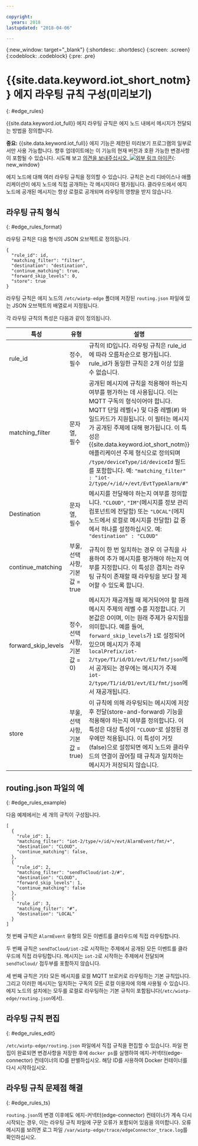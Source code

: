 ```yaml
---

copyright:
  years: 2018
lastupdated: "2018-04-06"

---
```


{:new_window: target="\_blank"}
{:shortdesc: .shortdesc}
{:screen: .screen}
{:codeblock: .codeblock}
{:pre: .pre}


# {{site.data.keyword.iot_short_notm}} 에지 라우팅 규칙 구성(미리보기)
{: #edge_rules}

{{site.data.keyword.iot_full}} 에지 라우팅 규칙은 에지 노드 내에서 메시지가 전달되는 방법을 정의합니다. 

**중요:** {{site.data.keyword.iot_full}} 에지 기능은 제한된 미리보기 프로그램의 일부로서만 사용 가능합니다. 향후 업데이트에는 이 기능의 현재 버전과 호환 가능한 변경사항이 포함될 수 있습니다. 시도해 보고 [의견을 보내주십시오. ![외부 링크 아이콘](../../../icons/launch-glyph.svg)](https://developer.ibm.com/answers/smart-spaces/17/internet-of-things.html){: new_window}

에지 노드에 대해 여러 라우팅 규칙을 정의할 수 있습니다. 규칙은 논리 디바이스나 애플리케이션이 에지 노드에 직접 공개하는 각 메시지마다 평가됩니다. 클라우드에서 에지 노드에 공개된 메시지는 항상 로컬로 공개되며 라우팅의 영향을 받지 않습니다. 

## 라우팅 규칙 형식
{: #edge_rules_format}

라우팅 규칙은 다음 형식의 JSON 오브젝트로 정의됩니다. 

```
{
  "rule_id": id,
  "matching_filter": "filter",
  "destination": "destination",
  "continue_matching": true,
  "forward_skip_levels": 0,
  "store": true
}
```

라우팅 규칙은 에지 노드의 `/etc/wiotp-edge` 폴더에 저장된 `routing.json` 파일에 있는 JSON 오브젝트의 배열로서 지정됩니다. 

각 라우팅 규칙의 특성은 다음과 같이 정의됩니다. 

특성      |유형     |설명       
------------- | -----------| -----------
rule_id| 정수, 필수 |규칙의 ID입니다. 라우팅 규칙은 rule_id에 따라 오름차순으로 평가됩니다. rule_id가 동일한 규칙은 2개 이상 있을 수 없습니다. 
matching_filter | 문자열, 필수 | 공개된 메시지에 규칙을 적용해야 하는지 여부를 평가하는 데 사용됩니다. 이는 MQTT 구독의 형식이어야 합니다. MQTT 단일 레벨(+) 및 다중 레벨(#) 와일드카드가 지원됩니다. 이 필터는 메시지가 공개된 주제에 대해 평가됩니다. 이 특성은 {{site.data.keyword.iot_short_notm}} 애플리케이션 주제 형식으로 정의되며 `/type/deviceType/id/deviceId` 필드를 포함합니다. 예: `"matching_filter" : "iot-2/type/+/id/+/evt/EvtTypeAlarm/#"`
Destination| 문자열, 필수 |메시지를 전달해야 하는지 여부를 정의합니다. `"CLOUD"`, `"IM"`(메시지를 정보 관리 컴포넌트에 전달함) 또는 `"LOCAL"`(에지 노드에서 로컬로 메시지를 전달함) 값 중에서 하나를 설정하십시오. 예: `"destination" : "CLOUD"`
continue_matching | 부울, 선택사항, 기본값 = true |규칙이 한 번 일치하는 경우 이 규칙을 사용하여 추가 메시지를 평가해야 하는지 여부를 지정합니다. 이 특성은 겹치는 라우팅 규칙이 존재할 때 라우팅을 보다 잘 제어할 수 있도록 합니다. 
forward_skip_levels |정수, 선택사항, 기본값 = 0) |메시지가 재공개될 때 제거되어야 할 원래 메시지 주제의 레벨 수를 지정합니다. 기본값은 0이며, 이는 원래 주제가 유지됨을 의미합니다. 예를 들어, `forward_skip_levels`가 `1`로 설정되어 있으며 메시지가 주제 `localPrefix/iot-2/type/T1/id/D1/evt/E1/fmt/json`에서 공개되는 경우에는 메시지가 주제 `iot-2/type/T1/id/D1/evt/E1/fmt/json`에서 재공개됩니다. 
store|부울, 선택사항, 기본값 = true) |이 규칙에 의해 라우팅되는 메시지에 저장 후 전달(store-and-forward) 기능을 적용해야 하는지 여부를 정의합니다. 이 특성은 대상 특성이 `"CLOUD"`로 설정된 경우에만 적용됩니다. 이 특성이 거짓(false)으로 설정되면 에지 노드와 클라우드의 연결이 끊어질 때 규칙과 일치하는 메시지가 저장되지 않습니다. 

## routing.json 파일의 예
{: #edge_rules_example}

다음 예제에서는 세 개의 규칙이 구성됩니다.
```
[
  {
    "rule_id": 1,
    "matching_filter": "iot-2/type/+/id/+/evt/AlarmEvent/fmt/+",
    "destination": "CLOUD",
    "continue_matching": false,
  },
  {
    "rule_id": 2,
    "matching_filter": "sendToCloud/iot-2/#",
    "destination": "CLOUD",
    "forward_skip_levels": 1,
    "continue_matching": false
  },
  {
    "rule_id": 3,
    "matching_filter": "#",
    "destination": "LOCAL"
  }
]
```

첫 번째 규칙은 `AlarmEvent` 유형의 모든 이벤트를 클라우드에 직접 라우팅합니다. 

두 번째 규칙은 `sendToCloud/iot-2`로 시작하는 주제에서 공개된 모든 이벤트를 클라우드에 직접 라우팅합니다. 메시지는 `iot-2`로 시작하는 주제에서 전달되며 `sendToCloud/` 접두부를 포함하지 않습니다. 

세 번째 규칙은 기타 모든 메시지를 로컬 MQTT 브로커로 라우팅하는 기본 규칙입니다. 그리고 이러한 메시지는 일치하는 구독의 모든 로컬 이용자에 의해 사용될 수 있습니다. 에지 노드의 설치에는 모두를 로컬로 라우팅하는 기본 규칙이 포함됩니다(`/etc/wiotp-edge/routing.json`에서). 

## 라우팅 규칙 편집
{: #edge_rules_edit}

`/etc/wiotp-edge/routing.json` 파일에서 직접 규칙을 편집할 수 있습니다. 파일 편집이 완료되면 변경사항을 저장한 후에 `docker ps`를 실행하여 에지-커넥터(edge-connector) 컨테이너의 ID를 판별하십시오. 해당 ID를 사용하여 Docker 컨테이너를 다시 시작하십시오. 

## 라우팅 규칙 문제점 해결
{: #edge_rules_ts}

`routing.json`의 변경 이후에도 에지-커넥터(edge-connector) 컨테이너가 계속 다시 시작되는 경우, 이는 라우팅 규칙 파일에 구문 오류가 포함되어 있음을 의미합니다. 오류 메시지를 보려면 로그 파일 `/var/wiotp-edge/trace/edgeConnector_trace.log`를 확인하십시오. 
